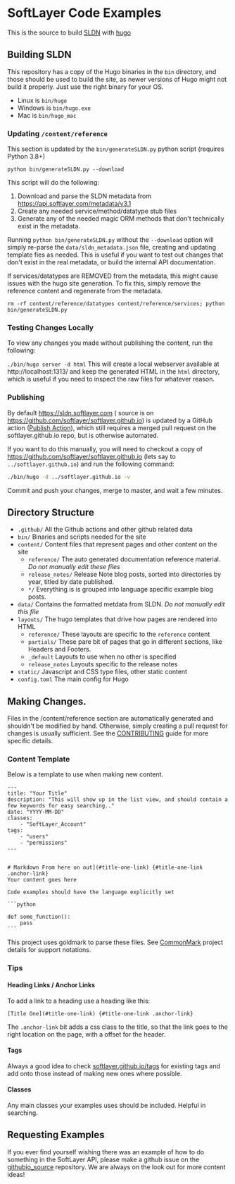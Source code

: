 # SoftLayer Code Examples

This is the source to build [SLDN](https://sldn.softlayer.com) with [hugo](https://github.com/spf13/hugo/)

## Building SLDN

This repository has a copy of the Hugo binaries in the `bin` directory, and those should be used to build the site, as newer versions of Hugo might not build it properly.
Just use the right binary for your OS.

- Linux is `bin/hugo`
- Windows is `bin/hugo.exe`
- Mac is `bin/hugo_mac`

### Updating `/content/reference`
This section is updated by the `bin/generateSLDN.py` python script (requires Python 3.8+)

`python bin/generateSLDN.py --download`

This script will do the following:
1. Download and parse the SLDN metadata from https://api.softlayer.com/metadata/v3.1
2. Create any needed service/method/datatype stub files
3. Generate any of the needed magic ORM methods that don't technically exist in the metadata.

Running `python bin/generateSLDN.py` without the `--download` option will simply re-parse the `data/sldn_metadata.json` file, creating and updating template fies as needed. This is useful if you want to test out changes that don't exist in the real metadata, or build the internal API documentation.

If services/datatypes are REMOVED from the metadata, this might cause issues with the hugo site generation. To fix this, simply remove the reference content and regenerate from the metadata.

`rm -rf content/reference/datatypes content/reference/services; python bin/generateSLDN.py`


### Testing Changes Locally
To view any changes you made without publishing the content, run the following:

`./bin/hugo server -d html`
This will create a local webserver available at http://localhost:1313/ and keep the generated HTML in the `html` directory, which is useful if you need to inspect the raw files for whatever reason.

### Publishing

By default https://sldn.softlayer.com ( source is on https://github.com/softlayer/softlayer.github.io) is updated by a GitHub action ([Publish Action](https://github.com/softlayer/githubio_source/actions/workflows/publish.yml)), which still requires a merged pull request on the softlayer.github.io repo, but is otherwise automated.

If you want to do this manually, you will need to checkout a copy of https://github.com/softlayer/softlayer.github.io (lets say to `../softlayer.github.io`) and run the following command:

```bash
./bin/hugo -d ../softlayer.github.io -v
```

Commit and push your changes, merge to master, and wait a few minutes.

## Directory Structure

- `.github/` All the Github actions and other github related data
- `bin/` Binaries and scripts needed for the site
- `content/` Content files that represent pages and other content on the site
    + `reference/` The auto generated documentation reference material. *Do not manually edit these files*
    + `release_notes/` Release Note blog posts, sorted into directories by year, titled by date published.
    + `*/` Everything is is grouped into language specific example blog posts.
- `data/` Contains the formatted metdata from SLDN. *Do not manually edit this file*
- `layouts/` The hugo templates that drive how pages are rendered into HTML
    + `reference/` These layouts are specific to the `reference` content
    + `partials/` These pare bit of pages that go in different sections, like Headers and Footers.
    + `_default` Layouts to use when no other is specified
    + `release_notes` Layouts specific to the release notes
- `static/` Javascript and CSS type files, other static content
- `config.toml` The main config for Hugo


## Making Changes.

Files in the /content/reference section are automatically generated and shouldn't be modified by hand. Otherwise, simply creating a pull request for changes is usually sufficient. See the [CONTRIBUTING](https://github.com/softlayer/githubio_source/blob/master/CONTRIBUTING.md) guide for more specific details.

### Content Template
Below is a template to use when making new content.

`````
---
title: "Your Title"
description: "This will show up in the list view, and should contain a few keywords for easy searching.."
date: "YYYY-MM-DD"
classes:
    - "SoftLayer_Account"
tags:
    - "users"
    - "permissions"
---


# Markdown From here on out](#title-one-link) {#title-one-link .anchor-link}
Your content goes here

Code examples should have the language explicitly set

```python

def some_function():
    pass
```

`````

This project uses goldmark to parse these files. See [CommonMark](https://spec.commonmark.org/0.29/) project details for support notations.


### Tips

#### Heading Links / Anchor Links
To add a link to a heading use a heading like this:
```
[Title One](#title-one-link) {#title-one-link .anchor-link}
```
The `.anchor-link` bit adds a css class to the title, so that the link goes to the right location on the page, with a offset for the header.

#### Tags
Always a good idea to check [softlayer.github.io/tags](https://github.com/softlayer/softlayer.github.io/tree/master/tags) for existing tags and add onto those instead of making new ones where possible.

#### Classes
Any main classes your examples uses should be included. Helpful in searching.


## Requesting Examples

If you ever find yourself wishing there was an example of how to do something in the SoftLayer API, please make a github issue on the [githubio_source](https://github.com/softlayer/githubio_source/issues) repository. We are always on the look out for more content ideas!

